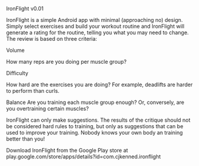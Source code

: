 IronFlight v0.01

IronFlight is a simple Android app with minimal (approaching no) design.  Simply select exercises and build your workout routine and IronFlight will generate a rating for the routine, telling you what you may need to change.  The review is based on three criteria:

Volume

How many reps are you doing per muscle group?

Difficulty

How hard are the exercises you are doing?  For example, deadlifts are harder to perform than curls.

Balance
Are you training each muscle group enough?  Or, conversely, are you overtraining certain muscles?

IronFlight can only make suggestions.  The results of the critique should not be considered hard rules to training, but only as suggestions that can be used to improve your training.  Nobody knows your own body an training better than you!

Download IronFlight from the Google Play store at play.google.com/store/apps/details?id=com.cjkenned.ironflight